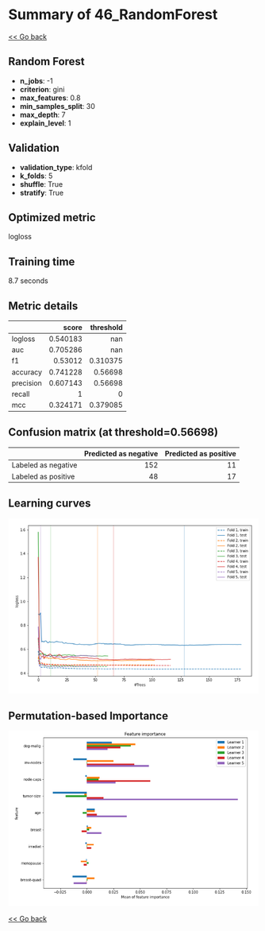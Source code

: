 # Summary of 46_RandomForest

[<< Go back](../README.md)


## Random Forest
- **n_jobs**: -1
- **criterion**: gini
- **max_features**: 0.8
- **min_samples_split**: 30
- **max_depth**: 7
- **explain_level**: 1

## Validation
 - **validation_type**: kfold
 - **k_folds**: 5
 - **shuffle**: True
 - **stratify**: True

## Optimized metric
logloss

## Training time

8.7 seconds

## Metric details
|           |    score |   threshold |
|:----------|---------:|------------:|
| logloss   | 0.540183 |  nan        |
| auc       | 0.705286 |  nan        |
| f1        | 0.53012  |    0.310375 |
| accuracy  | 0.741228 |    0.56698  |
| precision | 0.607143 |    0.56698  |
| recall    | 1        |    0        |
| mcc       | 0.324171 |    0.379085 |


## Confusion matrix (at threshold=0.56698)
|                     |   Predicted as negative |   Predicted as positive |
|:--------------------|------------------------:|------------------------:|
| Labeled as negative |                     152 |                      11 |
| Labeled as positive |                      48 |                      17 |

## Learning curves
![Learning curves](learning_curves.png)

## Permutation-based Importance
![Permutation-based Importance](permutation_importance.png)

[<< Go back](../README.md)
